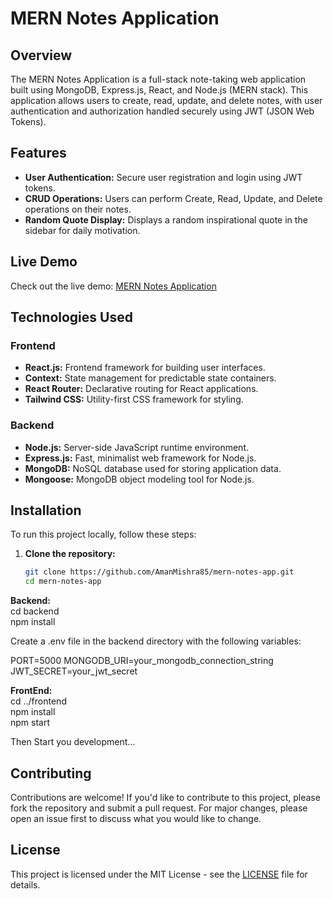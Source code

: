 # MERN Notes Application

## Overview

The MERN Notes Application is a full-stack note-taking web application built using MongoDB, Express.js, React, and Node.js (MERN stack). This application allows users to create, read, update, and delete notes, with user authentication and authorization handled securely using JWT (JSON Web Tokens).

## Features

- **User Authentication:** Secure user registration and login using JWT tokens.
- **CRUD Operations:** Users can perform Create, Read, Update, and Delete operations on their notes.
- **Random Quote Display:** Displays a random inspirational quote in the sidebar for daily motivation.

## Live Demo

Check out the live demo: [MERN Notes Application](https://savenotes-two.vercel.app/)

## Technologies Used

### Frontend

- **React.js:** Frontend framework for building user interfaces.
- **Context:** State management for predictable state containers.
- **React Router:** Declarative routing for React applications.
- **Tailwind CSS:** Utility-first CSS framework for styling.

### Backend

- **Node.js:** Server-side JavaScript runtime environment.
- **Express.js:** Fast, minimalist web framework for Node.js.
- **MongoDB:** NoSQL database used for storing application data.
- **Mongoose:** MongoDB object modeling tool for Node.js.

## Installation

To run this project locally, follow these steps:

1. **Clone the repository:**

   ```bash
   git clone https://github.com/AmanMishra85/mern-notes-app.git
   cd mern-notes-app

**Backend:** <br> 
    cd backend<br>
   npm install

  Create a .env file in the backend directory with the following variables:

PORT=5000
MONGODB_URI=your_mongodb_connection_string
JWT_SECRET=your_jwt_secret

**FrontEnd:**<br>
    cd ../frontend<br>
   npm install<br>
   npm start


Then Start you development...

## Contributing

Contributions are welcome! If you'd like to contribute to this project, please fork the repository and submit a pull request. For major changes, please open an issue first to discuss what you would like to change.

## License

This project is licensed under the MIT License - see the [LICENSE](LICENSE) file for details.


   

